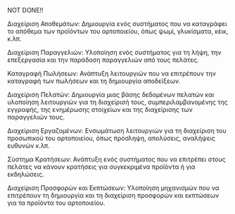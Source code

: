 NOT DONE!!

Διαχείριση Αποθεμάτων: Δημιουργία ενός συστήματος που να καταγράφει το απόθεμα των προϊόντων του αρτοποιείου, όπως ψωμί, γλυκίσματα, κέικ, κ.λπ.

Διαχείριση Παραγγελιών: Υλοποίηση ενός συστήματος για τη λήψη, την επεξεργασία και την παράδοση παραγγελιών από τους πελάτες.

Καταγραφή Πωλήσεων: Ανάπτυξη λειτουργιών που να επιτρέπουν την καταγραφή των πωλήσεων και τη δημιουργία αποδείξεων.

Διαχείριση Πελατών: Δημιουργία μιας βάσης δεδομένων πελατών και υλοποίηση λειτουργιών για τη διαχείρισή τους, συμπεριλαμβανομένης της εγγραφής, της ενημέρωσης στοιχείων και της διαχείρισης των παραγγελιών τους.

Διαχείριση Εργαζομένων: Ενσωμάτωση λειτουργιών για τη διαχείριση του προσωπικού του αρτοποιείου, όπως πρόσληψη, απολύσεις, αναλήψεις ευθυνών κ.λπ.

Σύστημα Κρατήσεων: Ανάπτυξη ενός συστήματος που να επιτρέπει στους πελάτες να κάνουν κρατήσεις για συγκεκριμένα προϊόντα ή για εκδηλώσεις.

Διαχείριση Προσφορών και Εκπτώσεων: Υλοποίηση μηχανισμών που να επιτρέπουν τη δημιουργία και τη διαχείριση προσφορών και εκπτώσεων για τα προϊόντα του αρτοποιείου.
